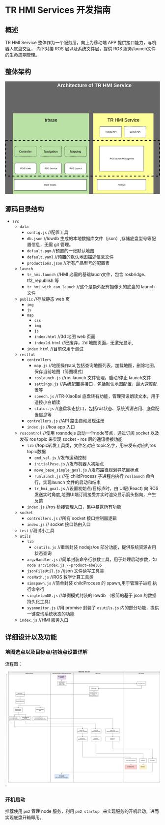 # TR HMI Services 开发指南

## 概述

TR HMI Service 整体作为一个服务层，向上为移动端 APP 提供接口能力，与机器人底盘交互，
向下对接 ROS 层以及系统文件层，提供 ROS 服务/launch文件 的生命周期管理。

## 整体架构

![TR HMI Architecture](../images/TR_HMI_ARCH.png)

## 源码目录结构

 - `src`
   - `data`
     - `config.js` //配置工具
     - `db.json`   //lowdb 生成的本地数据库文件（json）,存储底盘型号等配置信息，无需 git 管理。
     - `default.pgm` //预置的一张默认地图
     - `default.yaml` //预置的默认地图描述信息文件
     - `productions.json` //所有产品型号的配置表
   - `launch`
     - `tr_hmi.launch` //HMI 必需的基础laucn文件，包含 rosbridge、tf2_republish 等
     - `tr_hmi_with_cam.launch` //这个是额外配有摄像头的底盘的 launch 文件
   - `public` //存放静态 web 页
     - `img`
     - `js`
     - `map`
       - `css`
       - `img`
       - `js`
       - `index.html`   //3d 地图 web 页面
       - `index2d.html` //已废弃，2d 地图页面，无激光显示,
     - `index.html` //目前仅用于测试
   - `restful`
     - `controllers`
       - `map.js` //地图操作api,包括查询地图列表，加载地图，删除地图，保存当前地图（简图模式）
       - `roslaunch.js` //ros launch 文件管理，启动/停止 launch文件
       - `settings.js`  //系统配置类接口，包括默认地图配置，最大速度配置等
       - `speech.js`    //TR-XiaoBai 底盘转有功能，管理预设朗读文本，用于遥控小白朗读
       - `status.js`    //底盘状态接口，包括ros状态、系统资源占用、底盘配置信息等
     - `controllers.js` //API 路由自动发现注册
     - `index.js` //koa app 入口
   - `roscontrol` //使用 rosnodejs 启动一个node节点，通过订阅 socket 以及发布 ros topic 来实现 socket - ros 层的通讯桥接功能
     - `lib` //topic转发工具类，文件名对应 topic名字，用来发布对应的ros topic数据
       - `cmd_vel.js` //发布运动控制
       - `initialPose.js` //发布机器人初始点
       - `move_base_simple_goal.js` //发布路径规划导航目标点
       - `runlaunch.js` //在 childProcess 子进程内执行 `roslaunch` 命令行，实现launch 文件的启动和结束
       - `tr_hmi_goal.js` //设置初始点/目标点时，由 UI层(React) 向 ROS 发送实时角度,地图UI端订阅接受并实时渲染显示箭头指向，产生反馈
      - `index.js` //ros 桥接管理入口，集中暴露所有功能
   - `socket`
     - `controllers.js` //所有 socket 接口控制器逻辑
     - `index.js` // socket 接口路由入口
   - `test` //测试小工具
   - `utils`
     - `lib`
       - `osutils.js` //重新封装 nodejs/os 部分功能，提供系统资源占用状态查询
     - `argvHandler.js` //简单封装命令行参数工具，用于处理启动参数，如 `node src/index.js --product=abel05`
     - `jsonFileUtil.js` //json 文件读写工具类
     - `rosMath.js` //ROS 数学计算工具类
     - `simspawn.js` //简单封装 childProcess 的 spawn,用于管理子进程,执行命令行
     - `singletonDB.js` //单例模式封装的 lowdb （极简的基于 json 的数据持久化工具）
     - `sysmonitor.js`  //用 promise 封装了 `osutils.js` 内的部分功能，提供一键查询系统状态的功能
   - `index.js` //HMI 服务入口

## 详细设计以及功能

### 地图选点以及目标点/初始点设置详解

流程图：

![FlowchartOfPointsSetting](../images/FlowchartOfPointsSetting.png)

### 开机启动

推荐使用 `pm2` 管理 node 服务，利用 `pm2 startup ` 来实现服务的开机启动，进而实现底盘开箱即用。
